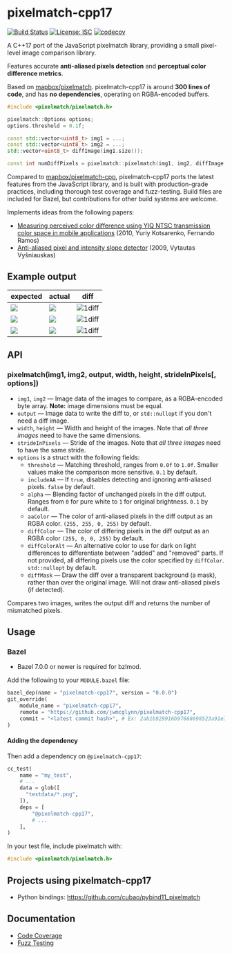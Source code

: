 # pixelmatch-cpp17

[![Build Status](https://github.com/jwmcglynn/pixelmatch-cpp17/actions/workflows/main.yml/badge.svg?branch=main)](https://github.com/jwmcglynn/pixelmatch-cpp17/actions/workflows/main.yml) [![License: ISC](https://img.shields.io/badge/License-ISC-blue.svg)](https://opensource.org/licenses/ISC) [![codecov](https://codecov.io/gh/jwmcglynn/pixelmatch-cpp17/branch/main/graph/badge.svg?token=0XMUH3F0RD)](https://codecov.io/gh/jwmcglynn/pixelmatch-cpp17)

A C++17 port of the JavaScript pixelmatch library, providing a small pixel-level image comparison library.

Features accurate **anti-aliased pixels detection** and **perceptual color difference metrics**.

Based on [mapbox/pixelmatch](https://github.com/mapbox/pixelmatch).  pixelmatch-cpp17 is around **300 lines of code**, and has **no dependencies**, operating on RGBA-encoded buffers.


```cpp
#include <pixelmatch/pixelmatch.h>

pixelmatch::Options options;
options.threshold = 0.1f;

const std::vector<uint8_t> img1 = ...;
const std::vector<uint8_t> img2 = ...;
std::vector<uint8_t> diffImage(img1.size());

const int numDiffPixels = pixelmatch::pixelmatch(img1, img2, diffImage, width, height, stride, options);
```

Compared to [mapbox/pixelmatch-cpp](https://github.com/mapbox/pixelmatch-cpp), pixelmatch-cpp17 ports the latest features from the JavaScript library, and is built with production-grade practices, including thorough test coverage and fuzz-testing.  Build files are included for Bazel, but contributions for other build systems are welcome.

Implements ideas from the following papers:

- [Measuring perceived color difference using YIQ NTSC transmission color space in mobile applications](http://www.progmat.uaem.mx:8080/artVol2Num2/Articulo3Vol2Num2.pdf) (2010, Yuriy Kotsarenko, Fernando Ramos)
- [Anti-aliased pixel and intensity slope detector](https://www.researchgate.net/publication/234126755_Anti-aliased_Pixel_and_Intensity_Slope_Detector) (2009, Vytautas Vyšniauskas)

## Example output

| expected | actual | diff |
| --- | --- | --- |
| ![](tests/testdata/4a.png) | ![](tests/testdata/4b.png) | ![1diff](tests/testdata/4diff.png) |
| ![](tests/testdata/3a.png) | ![](tests/testdata/3b.png) | ![1diff](tests/testdata/3diff.png) |
| ![](tests/testdata/6a.png) | ![](tests/testdata/6b.png) | ![1diff](tests/testdata/6diff.png) |

## API

### pixelmatch(img1, img2, output, width, height, strideInPixels[, options])

- `img1`, `img2` — Image data of the images to compare, as a RGBA-encoded byte array. **Note:** image dimensions must be equal.
- `output` — Image data to write the diff to, or `std::nullopt` if you don't need a diff image.
- `width`, `height` — Width and height of the images. Note that _all three images_ need to have the same dimensions.
- `strideInPixels` — Stride of the images. Note that _all three images_ need to have the same stride.
- `options` is a struct with the following fields:
  - `threshold` — Matching threshold, ranges from `0.0f` to `1.0f`. Smaller values make the comparison more sensitive. `0.1` by default.
  - `includeAA` — If `true`, disables detecting and ignoring anti-aliased pixels. `false` by default.
  - `alpha` — Blending factor of unchanged pixels in the diff output. Ranges from `0` for pure white to `1` for original brightness. `0.1` by default.
  - `aaColor` — The color of anti-aliased pixels in the diff output as an RGBA color. `(255, 255, 0, 255)` by default.
  - `diffColor` — The color of differing pixels in the diff output as an RGBA color `(255, 0, 0, 255)` by default.
  - `diffColorAlt` — An alternative color to use for dark on light differences to differentiate between "added" and "removed" parts. If not provided, all differing pixels use the color specified by `diffColor`. `std::nullopt` by default.
  - `diffMask` — Draw the diff over a transparent background (a mask), rather than over the original image. Will not draw anti-aliased pixels (if detected).

Compares two images, writes the output diff and returns the number of mismatched pixels.

## Usage

### Bazel

- Bazel 7.0.0 or newer is required for bzlmod.

Add the following to your `MODULE.bazel` file:

```py
bazel_dep(name = "pixelmatch-cpp17", version = "0.0.0")
git_override(
    module_name = "pixelmatch-cpp17",
    remote = "https://github.com/jwmcglynn/pixelmatch-cpp17",
    commit = "<latest commit hash>", # Ex: 2ab1b929916b97668698523a91e752413d01939c
)
```

#### Adding the dependency

Then add a dependency on `@pixelmatch-cpp17`:
```py
cc_test(
    name = "my_test",
    # ...
    data = glob([
      "testdata/*.png",
    ]),
    deps = [
        "@pixelmatch-cpp17",
        # ...
    ],
)
```

In your test file, include pixelmatch with:
```cpp
#include <pixelmatch/pixelmatch.h>
```

## Projects using pixelmatch-cpp17

- Python bindings: https://github.com/cubao/pybind11_pixelmatch

## Documentation

- [Code Coverage](docs/code_coverage.md)
- [Fuzz Testing](docs/fuzz_testing.md)

